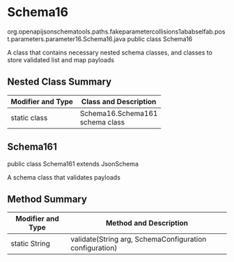 # Schema16
org.openapijsonschematools.paths.fakeparametercollisions1ababselfab.post.parameters.parameter16.Schema16.java
public class Schema16

A class that contains necessary nested schema classes, and classes to store validated list and map payloads

## Nested Class Summary
| Modifier and Type | Class and Description |
| ----------------- | ---------------------- |
| static class | Schema16.Schema161<br> schema class |

## Schema161
public class Schema161
extends JsonSchema

A schema class that validates payloads

## Method Summary
| Modifier and Type | Method and Description |
| ----------------- | ---------------------- |
| static String | validate(String arg, SchemaConfiguration configuration) |
